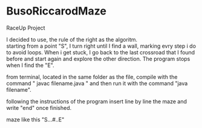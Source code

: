 # BusoRiccarodMaze
RaceUp Project

I decided to use, the rule of the right as the algoritm.  
starting from a point "S",  I turn right until I find a wall, marking evry step i do to avoid loops. 
When i get stuck, I go back to the last crossroad that I found before and start again and explore the other direction.
The program stops when I find the "E".


from terminal, located in the same folder as the file,
compile with the command " javac filename.java " and then run it with the command "java filename".

following the instructions of the program insert line by line the maze and write "end" once finished.

maze like this  "S...#..E" 
